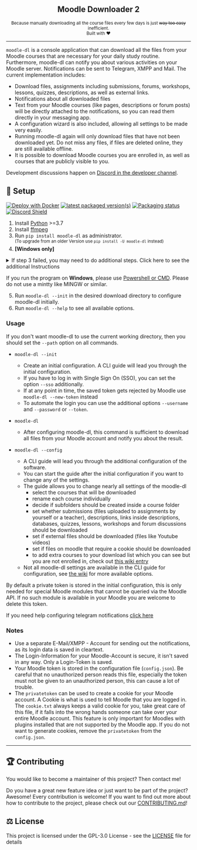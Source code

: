 <div align="center">
    <br>
    <h2>Moodle Downloader 2</h2>
    <small>Because manually downloading all the course files every few days is just <del>way too easy</del> inefficient.</small> 
    <br>
    <small>Built with ❤︎</small>
</div>

---


`moodle-dl` is a console application that can download all the files from your Moodle courses that are necessary for your daily study routine. Furthermore, moodle-dl can notify you about various activities on your Moodle server. Notifications can be sent to Telegram, XMPP and Mail. The current implementation includes: 

- Download files, assignments including submissions, forums, workshops, lessons, quizzes, descriptions, as well as external links.
- Notifications about all downloaded files
- Text from your Moodle courses (like pages, descriptions or forum posts) will be directly attached to the notifications, so you can read them directly in your messaging app.
- A configuration wizard is also included, allowing all settings to be made very easily.
- Running moodle-dl again will only download files that have not been downloaded yet. Do not miss any files, if files are deleted online, they are still available offline.
- It is possible to download Moodle courses you are enrolled in, as well as courses that are publicly visible to you.

Development discussions happen on [Discord in the developer channel](https://discord.gg/HNg7CsqEnZ).

## 🚀 Setup
[![Deploy with Docker](https://img.shields.io/badge/deploy%20with-docker-0db7ed)](https://github.com/C0D3D3V/Moodle-Downloader-2/wiki/Run-with-Docker)
[![latest packaged version(s)](https://repology.org/badge/latest-versions/moodle-dl.svg)](https://repology.org/project/moodle-dl/versions)
[![Packaging status](https://repology.org/badge/tiny-repos/moodle-dl.svg)](https://repology.org/project/moodle-dl/versions)
[![Discord Shield](https://discordapp.com/api/guilds/969140782655242281/widget.png?style=shield)](https://discord.gg/HNg7CsqEnZ)

1. Install [Python](https://www.python.org/) >=3.7
2. Install [ffmpeg](https://github.com/C0D3D3V/Moodle-Downloader-2/wiki/Installing-ffmpeg)
3. Run `pip install moodle-dl` as administrator. </br>
    <sup>(To upgrade from an older Version use `pip install -U moodle-dl` instead)</sup>
4. **[Windows only]** 
<details>
<summary markdown="span">If step 3 failed, you may need to do additional steps. Click here to see the additional Instructions</summary>


You may need to install [Visual C++ compiler for Python](https://wiki.python.org/moin/WindowsCompilers#Microsoft_Visual_C.2B-.2B-_14.2_standalone:_Build_Tools_for_Visual_Studio_2019_.28x86.2C_x64.2C_ARM.2C_ARM64.29) to build all the dependencies successfully: 

  - Download and Install Microsoft [Build Tools for Visual Studio 2019 from here](https://aka.ms/vs/16/release/vs_buildtools.exe)
  - In Build tools, install C++ build tools and ensure the latest versions of MSVCv142 - VS 2019 C++ x64/x86 build tools and Windows 10 SDK are checked.
  - In some very edge cases, you may also need [Visual C++ 14.0 Redistrubution Packages](https://aka.ms/vs/17/release/vc_redist.x64.exe)
</details>

If you run the program on **Windows**, please use [Powershell or CMD](https://www.isunshare.com/windows-10/5-ways-to-open-windows-powershell-in-windows-10.html). Please do not use a mintty like MINGW or similar.

5. Run `moodle-dl --init` in the desired download directory to configure moodle-dl initially.
6. Run `moodle-dl --help` to see all available options.

 

### Usage
If you don't want moodle-dl to use the current working directory, then you should set the `--path` option on all commands.

- `moodle-dl --init`
    - Create an initial configuration. A CLI guide will lead you through the initial configuration.
    - If you have to log in with Single Sign On (SSO), you can set the option `--sso` additionally.
    - If at any point in time, the saved token gets rejected by Moodle use `moodle-dl --new-token` instead
    - To automate the login you can use the additional options `--username` and `--password` or `--token`.

- `moodle-dl`
    - After configuring moodle-dl, this command is sufficient to download all files from your Moodle account and notify you about the result.

- `moodle-dl --config`
    - A CLI guide will lead you through the additional configuration of the software.
    - You can start the guide after the initial configuration if you want to change any of the settings.
    - The guide allows you to change nearly all settings of the moodle-dl
      - select the courses that will be downloaded
      - rename each course individually
      - decide if subfolders should be created inside a course folder
      - set whether submissions (files uploaded to assignments by yourself or a teacher), descriptions, links inside descriptions, databases, quizzes, lessons, workshops and forum discussions should be downloaded
      - set if external files should be downloaded (files like Youtube videos)
      - set if files on moodle that require a cookie should be downloaded
      - to add extra courses to your download list which you can see but you are not enrolled in, check out [this wiki entry](https://github.com/C0D3D3V/Moodle-Downloader-2/wiki/Download-public-courses)
    - Not all moodle-dl settings are available in the CLI guide for configuration, see [the wiki](https://github.com/C0D3D3V/Moodle-Downloader-2/wiki/Config.json) for more available options.

By default a private token is stored in the initial configuration, this is only needed for special Moodle modules that cannot be queried via the Moodle API. If no such module is available in your Moodle you are welcome to delete this token.

If you need help configuring telegram notifications [click here](https://github.com/C0D3D3V/Moodle-Downloader-2/wiki/Telegram-Notification)



### Notes
- Use a separate E-Mail/XMPP - Account for sending out the notifications, as its login data is saved in cleartext.
- The Login-Information for your Moodle-Account is secure, it isn't saved in any way. Only a Login-Token is saved.
- Your Moodle token is stored in the configuration file (`config.json`). Be careful that no unauthorized person reads this file, especially the token must not be given to an unauthorized person, this can cause a lot of trouble.
- The `privatetoken` can be used to create a cookie for your Moodle account. A Cookie is what is used to tell Moodle that you are logged in. The `cookie.txt` always keeps a valid cookie for you, take great care of this file, if it falls into the wrong hands someone can take over your entire Moodle account. This feature is only important for Moodles with plugins installed that are not supported by the Moodle app. If you do not want to generate cookies, remove the `privatetoken` from the `config.json`.

---


## 🏆 Contributing
You would like to become a maintainer of this project? Then contact me!

Do you have a great new feature idea or just want to be part of the project? Awesome! Every contribution is welcome! If you want to find out more about how to contribute to the project, please check out our [CONTRIBUTING.md](CONTRIBUTING.md)!


## ⚖️ License
This project is licensed under the GPL-3.0 License - see the [LICENSE](LICENSE) file for details